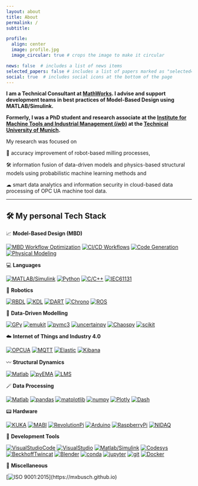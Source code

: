 ```yaml
---
layout: about
title: About
permalink: /
subtitle: 

profile:
  align: center
  image: profile.jpg
  image_circular: true # crops the image to make it circular

news: false  # includes a list of news items
selected_papers: false # includes a list of papers marked as "selected={true}"
social: true  # includes social icons at the bottom of the page
---
```



**I am a Technical Consultant at [MathWorks](https://mathworks.com/services/consulting.html). I advise and support development teams in best practices of Model-Based Design using MATLAB/Simulink.**

**Formerly, I was a PhD student and research associate at the [Institute for Machine Tools and Industrial Management (*iwb*)](https://www.mec.ed.tum.de/en/iwb/homepage/) at the [Technical University of Munich](https://www.tum.de/en/).**


My research was focused on 

🎯 accuracy improvement of robot-based milling processes,

🛠️ information fusion of data-driven models and physics-based structural models using probabilistic machine learning methods and

☁ smart data analytics and information security in cloud-based data processing of OPC UA machine tool data.


---

## 🛠️ **My personal Tech Stack**

📈 **Model-Based Design (MBD)**

[![MBD Workflow Optimization](https://img.shields.io/badge/MBD%20Workflow%20Optimization-darkgreen?logo=SimpleIconName&logoColor=ColorName&style=ShieldStyle)]([https://www.python.org](https://de.mathworks.com/solutions/model-based-design.html))
[![CI/CD Workflows](https://img.shields.io/badge/CI/CD%20Workflows-darkgreen?logo=SimpleIconName&logoColor=ColorName&style=ShieldStyle)](https://de.mathworks.com/solutions/enterprise-it-systems/ci-cd.html)
[![Code Generation](https://img.shields.io/badge/Code%20Generation-darkgreen?logo=SimpleIconName&logoColor=ColorName&style=ShieldStyle)](https://de.mathworks.com/help/overview/code-generation.html?s_tid=hc_product_group_bc)
[![Physical Modeling](https://img.shields.io/badge/Physical%20Modeling-darkgreen?logo=SimpleIconName&logoColor=ColorName&style=ShieldStyle)](https://de.mathworks.com/help/simscape/physical-modeling.html)

💻 **Languages**

[![MATLAB/Simulink](https://img.shields.io/badge/MATLAB/Simulink-blue?logo=SimpleIconName&logoColor=ColorName&style=ShieldStyle)](https://de.mathworks.com/products/matlab.html)
[![Python](https://img.shields.io/badge/Python-blue?logo=SimpleIconName&logoColor=ColorName&style=ShieldStyle)](https://www.python.org)
[![C/C++](https://img.shields.io/badge/C/C++-blue?logo=SimpleIconName&logoColor=ColorName&style=ShieldStyle)](https://cplusplus.com)
[![IEC61131](<https://img.shields.io/badge/IEC 61131--3-blue?logo=SimpleIconName&logoColor=ColorName&style=ShieldStyle>)](https://de.wikipedia.org/wiki/EN_61131)


 👾 **Robotics**

[![RBDL](https://img.shields.io/badge/RBDL-purple?logo=SimpleIconName&logoColor=ColorName&style=ShieldStyle)](https://github.com/ORB-HD/rbdl-orb)
[![KDL](https://img.shields.io/badge/OROCOS--KDL-purple?logo=SimpleIconName&logoColor=ColorName&style=ShieldStyle)](https://orocos.org/wiki/orocos/kdl-wiki.html)
[![DART](https://img.shields.io/badge/DART-purple?logo=SimpleIconName&logoColor=ColorName&style=ShieldStyle)](https://dartsim.github.io)
[![Chrono](<https://img.shields.io/badge/Project Chrono-purple?logo=SimpleIconName&logoColor=ColorName&style=ShieldStyle>)](https://projectchrono.org)
[![ROS](https://img.shields.io/badge/ROS-purple?logo=SimpleIconName&logoColor=ColorName&style=ShieldStyle)](https://www.ros.org)

  
🧠 **Data-Driven Modelling**

[![GPy](https://img.shields.io/badge/GPy-pink?logo=SimpleIconName&logoColor=ColorName&style=ShieldStyle)](https://github.com/SheffieldML/GPy)
[![emukit](https://img.shields.io/badge/emukit-pink?logo=SimpleIconName&logoColor=ColorName&style=ShieldStyle)](https://github.com/emukit/emukit)
[![pymc3](https://img.shields.io/badge/PyMC3-pink?logo=SimpleIconName&logoColor=ColorName&style=ShieldStyle)](https://github.com/pymc-devs/pymc)
[![uncertainpy](https://img.shields.io/badge/uncertainpy-pink?logo=SimpleIconName&logoColor=ColorName&style=ShieldStyle)](https://github.com/simetenn/uncertainpy)
[![Chaospy](https://img.shields.io/badge/Chaospy-pink?logo=SimpleIconName&logoColor=ColorName&style=ShieldStyle)](https://github.com/jonathf/chaospy)
[![scikit](https://img.shields.io/badge/scikit--learn-pink?logo=SimpleIconName&logoColor=ColorName&style=ShieldStyle)](https://scikit-learn.org/stable/)


☁️ **Internet of Things and Industry 4.0**

[![OPCUA](<https://img.shields.io/badge/OPC UA-white?logo=SimpleIconName&logoColor=ColorName&style=ShieldStyle>)](https://opcfoundation.org/about/opc-technologies/opc-ua/)
[![MQTT](<https://img.shields.io/badge/MQTT-white?logo=SimpleIconName&logoColor=ColorName&style=ShieldStyle>)](https://mqtt.org)
[![Elastic](https://img.shields.io/badge/Elastic-white?logo=SimpleIconName&logoColor=ColorName&style=ShieldStyle)](https://www.elastic.co/de/)
[![Kibana](https://img.shields.io/badge/Kibana-white?logo=SimpleIconName&logoColor=ColorName&style=ShieldStyle)](https://www.elastic.co/de/kibana/)


〰 **Structural Dynamics**

[![Matlab](https://img.shields.io/badge/Matlab-black?logo=SimpleIconName&logoColor=ColorName&style=ShieldStyle)](https://de.mathworks.com/products/matlab.html)
[![pyEMA](https://img.shields.io/badge/pyEMA-black?logo=SimpleIconName&logoColor=ColorName&style=ShieldStyle)](https://github.com/ladisk/pyEMA)
[![LMS](https://img.shields.io/badge/LMS-black?logo=SimpleIconName&logoColor=ColorName&style=ShieldStyle)](https://de.wikipedia.org/wiki/LMS_(Unternehmen))


🪄 **Data Processing**

[![Matlab](https://img.shields.io/badge/Matlab-yellow?logo=SimpleIconName&logoColor=ColorName&style=ShieldStyle)](https://de.mathworks.com/products/matlab.html)
[![pandas](https://img.shields.io/badge/pandas-yellow?logo=SimpleIconName&logoColor=ColorName&style=ShieldStyle)](https://pandas.pydata.org)
[![matplotlib](https://img.shields.io/badge/matplotlib-yellow?logo=SimpleIconName&logoColor=ColorName&style=ShieldStyle)](https://matplotlib.org)
[![numpy](https://img.shields.io/badge/numpy-yellow?logo=SimpleIconName&logoColor=ColorName&style=ShieldStyle)](https://numpy.org)
[![Plotly](https://img.shields.io/badge/Plotly-yellow?logo=SimpleIconName&logoColor=ColorName&style=ShieldStyle)](https://github.com/plotly)
[![Dash](https://img.shields.io/badge/Dash-yellow?logo=SimpleIconName&logoColor=ColorName&style=ShieldStyle)](https://github.com/plotly/dash)

  
📟 **Hardware**

[![KUKA](<https://img.shields.io/badge/KUKA KR240 R2500 prime-green?logo=SimpleIconName&logoColor=ColorName&style>)](https://www.kuka.com/)
[![MABI](<https://img.shields.io/badge/MABI Max 100-green?logo=SimpleIconName&logoColor=ColorName&style>)](https://www.mabi-robotic.com/home/intro/)
[![RevolutionPi](<https://img.shields.io/badge/Revolution Pi-green?logo=SimpleIconName&logoColor=ColorName&style>)](https://revolutionpi.de)
[![Arduino](https://img.shields.io/badge/Arduino-green?logo=SimpleIconName&logoColor=ColorName&style=ShieldStyle)](https://www.arduino.cc)
[![RaspberryPi](<https://img.shields.io/badge/Raspberry Pi-green?logo=SimpleIconName&logoColor=ColorName&style=ShieldStyle>)](https://www.raspberrypi.com/)
[![NIDAQ](<https://img.shields.io/badge/NI DAQ-green?logo=SimpleIconName&logoColor=ColorName&style=ShieldStyle>)](https://www.ni.com/en-us/shop/data-acquisition.html)

  
🧰 **Development Tools**

[![VisualStudioCode](<https://img.shields.io/badge/Visual Studio Code-red?logo=SimpleIconName&logoColor=ColorName&style=ShieldStyle>)](https://code.visualstudio.com)
[![VisualStudio](<https://img.shields.io/badge/Visual Studio-red?logo=SimpleIconName&logoColor=ColorName&style=ShieldStyle>)](https://visualstudio.microsoft.com/)
[![Matlab/Simulink](https://img.shields.io/badge/Matlab/Simulink-red?logo=SimpleIconName&logoColor=ColorName&style=ShieldStyle)](https://de.mathworks.com/products/matlab.html)
[![Codesys](https://img.shields.io/badge/CODESYS-red?logo=SimpleIconName&logoColor=ColorName&style=ShieldStyle)](https://www.codesys.com)
[![BeckhoffTwincat](<https://img.shields.io/badge/Beckhoff TwinCAT-red?logo=SimpleIconName&logoColor=ColorName&style=ShieldStyle>)](https://www.beckhoff.com/de-de/produkte/automation/twincat/)
[![Blender](https://img.shields.io/badge/Blender-red?logo=SimpleIconName&logoColor=ColorName&style=ShieldStyle)](https://www.blender.org)
[![conda](https://img.shields.io/badge/conda-red?logo=SimpleIconName&logoColor=ColorName&style=ShieldStyle)](https://docs.conda.io/en/latest/)
[![jupyter](https://img.shields.io/badge/jupyter-red?logo=SimpleIconName&logoColor=ColorName&style=ShieldStyle)](https://jupyter.org)
[![git](https://img.shields.io/badge/git-red?logo=SimpleIconName&logoColor=ColorName&style=ShieldStyle)](https://git-scm.com)
[![Docker](https://img.shields.io/badge/Docker-red?logo=SimpleIconName&logoColor=ColorName&style=ShieldStyle)](https://www.docker.com)

📃 **Miscellaneous**

[![ISO 9001:2015](https://img.shields.io/badge/certified%20Quality%20Management%20Representative%20(QMR,%20ISO%209001:2015)-lightgray?logo=SimpleIconName&logoColor=ColorName&style=ShieldStyle)](https://mxbusch.github.io)
